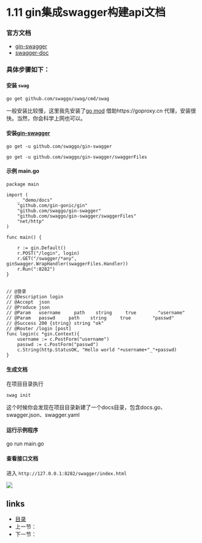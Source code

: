 # 1.11 gin集成swagger构建api文档

### 官方文档

- [gin-swagger](https://github.com/swaggo/gin-swagger)
- [swagger-doc](https://swaggo.github.io/swaggo.io/declarative_comments_format/)

### 具体步骤如下：

#### 安装 `swag`

```
go get github.com/swaggo/swag/cmd/swag
```

一般安装比较慢，这里我先安装了[go mod](https://github.com/guyan0319/golang_development_notes/blob/master/zh/1.10.md) 借助https://goproxy.cn 代理，安装很快。当然，你会科学上网也可以。

#### 安装[gin-swagger](https://github.com/swaggo/gin-swagger)

```
go get -u github.com/swaggo/gin-swagger

go get -u github.com/swaggo/gin-swagger/swaggerFiles
```

#### 示例 main.go

```
package main

import (
	_ "demo/docs"
	"github.com/gin-gonic/gin"
	"github.com/swaggo/gin-swagger"
	"github.com/swaggo/gin-swagger/swaggerFiles"
	"net/http"
)

func main() {

	r := gin.Default()
	r.POST("/login", login)
	r.GET("/swagger/*any", ginSwagger.WrapHandler(swaggerFiles.Handler))
	r.Run(":8282")
}


// @登录
// @Description login
// @Accept  json
// @Produce json
// @Param   username     path    string     true        "username"
// @Param   passwd     path    string     true        "passwd"
// @Success 200 {string} string	"ok"
// @Router /login [post]
func login(c *gin.Context){
	username := c.PostForm("username")
	passwd := c.PostForm("passwd")
	c.String(http.StatusOK, "Hello world "+username+"_"+passwd)
}
```

#### 生成文档

在项目目录执行

```
swag init
```

这个时候你会发现在项目目录新建了一个docs目录，包含docs.go、swagger.json、swagger.yaml

#### 运行示例程序

go run main.go

#### 查看接口文档

进入 `http://127.0.0.1:8282/swagger/index.html` 

![](https://github.com/guyan0319/golang_development_notes/blob/master/images/1.11.png?raw=true)



## links

- [目录](https://github.com/guyan0319/golang_development_notes/blob/master/zh/preface.md)
- 上一节：
- 下一节：

